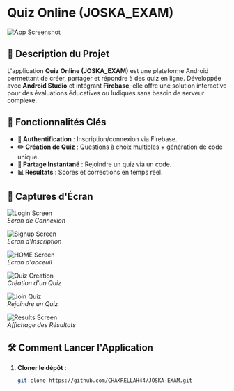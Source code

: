 # Quiz Online (JOSKA_EXAM)

![App Screenshot](img/1.png)

## 📌 Description du Projet  
L'application **Quiz Online (JOSKA_EXAM)** est une plateforme Android permettant de créer, partager et répondre à des quiz en ligne. Développée avec **Android Studio** et intégrant **Firebase**, elle offre une solution interactive pour des évaluations éducatives ou ludiques sans besoin de serveur complexe.  

## 🚀 Fonctionnalités Clés  
- **🔐 Authentification** : Inscription/connexion via Firebase.  
- **✏️ Création de Quiz** : Questions à choix multiples + génération de code unique.  
- **📲 Partage Instantané** : Rejoindre un quiz via un code.  
- **📊 Résultats** : Scores et corrections en temps réel.  

## 📸 Captures d'Écran  
![Login Screen](img/1.png)  
*Écran de Connexion*

![Signup Screen](img/2.png)  
*Écran d'Inscription*

![HOME Screen](img/3.png)  
*Écran d'acceuil*

![Quiz Creation](img/4.png)  
*Création d'un Quiz*

![Join Quiz](img/5.png)  
*Rejoindre un Quiz*

![Results Screen](img/1.png)  
*Affichage des Résultats*


## 🛠️ Comment Lancer l'Application  
1. **Cloner le dépôt** :  
   ```bash
   git clone https://github.com/CHAKRELLAH44/JOSKA-EXAM.git
